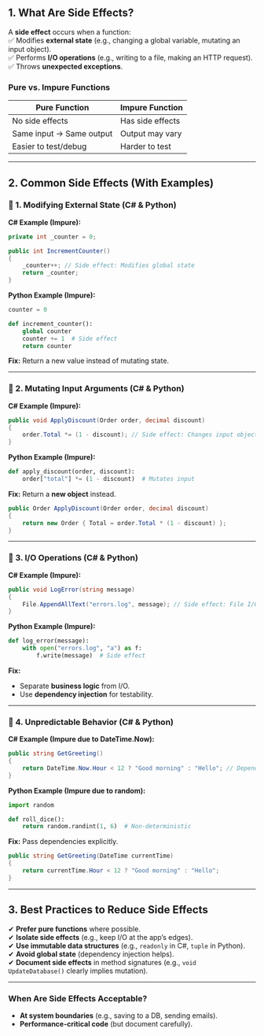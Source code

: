 
## **1. What Are Side Effects?**  
A **side effect** occurs when a function:  
✅ Modifies **external state** (e.g., changing a global variable, mutating an input object).  
✅ Performs **I/O operations** (e.g., writing to a file, making an HTTP request).  
✅ Throws **unexpected exceptions**.  

### **Pure vs. Impure Functions**  
| **Pure Function** | **Impure Function** |  
|------------------|-------------------|  
| No side effects | Has side effects |  
| Same input → Same output | Output may vary |  
| Easier to test/debug | Harder to test |  

---

## **2. Common Side Effects (With Examples)**  

### **🛑 1. Modifying External State (C# & Python)**  
**C# Example (Impure):**  
```csharp  
private int _counter = 0;  

public int IncrementCounter()  
{  
    _counter++; // Side effect: Modifies global state  
    return _counter;  
}  
```  
**Python Example (Impure):**  
```python  
counter = 0  

def increment_counter():  
    global counter  
    counter += 1  # Side effect  
    return counter  
```  

**Fix:** Return a new value instead of mutating state.  

---

### **🛑 2. Mutating Input Arguments (C# & Python)**  
**C# Example (Impure):**  
```csharp  
public void ApplyDiscount(Order order, decimal discount)  
{  
    order.Total *= (1 - discount); // Side effect: Changes input object  
}  
```  
**Python Example (Impure):**  
```python  
def apply_discount(order, discount):  
    order["total"] *= (1 - discount)  # Mutates input  
```  

**Fix:** Return a **new object** instead.  
```csharp  
public Order ApplyDiscount(Order order, decimal discount)  
{  
    return new Order { Total = order.Total * (1 - discount) };  
}  
```  

---

### **🛑 3. I/O Operations (C# & Python)**  
**C# Example (Impure):**  
```csharp  
public void LogError(string message)  
{  
    File.AppendAllText("errors.log", message); // Side effect: File I/O  
}  
```  
**Python Example (Impure):**  
```python  
def log_error(message):  
    with open("errors.log", "a") as f:  
        f.write(message)  # Side effect  
```  

**Fix:**  
- Separate **business logic** from I/O.  
- Use **dependency injection** for testability.  

---

### **🛑 4. Unpredictable Behavior (C# & Python)**  
**C# Example (Impure due to DateTime.Now):**  
```csharp  
public string GetGreeting()  
{  
    return DateTime.Now.Hour < 12 ? "Good morning" : "Hello"; // Depends on external state  
}  
```  
**Python Example (Impure due to random):**  
```python  
import random  

def roll_dice():  
    return random.randint(1, 6)  # Non-deterministic  
```  

**Fix:** Pass dependencies explicitly.  
```csharp  
public string GetGreeting(DateTime currentTime)  
{  
    return currentTime.Hour < 12 ? "Good morning" : "Hello";  
}  
```  

---

## **3. Best Practices to Reduce Side Effects**  
✔ **Prefer pure functions** where possible.  
✔ **Isolate side effects** (e.g., keep I/O at the app’s edges).  
✔ **Use immutable data structures** (e.g., `readonly` in C#, `tuple` in Python).  
✔ **Avoid global state** (dependency injection helps).  
✔ **Document side effects** in method signatures (e.g., `void UpdateDatabase()` clearly implies mutation).  

---

### **When Are Side Effects Acceptable?**  
- **At system boundaries** (e.g., saving to a DB, sending emails).  
- **Performance-critical code** (but document carefully).  
